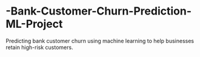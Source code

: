 # -Bank-Customer-Churn-Prediction-ML-Project
Predicting bank customer churn using machine learning to help businesses retain high-risk customers.
